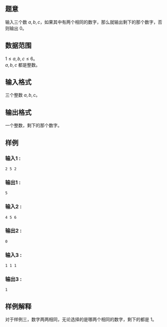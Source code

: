 ## 题意  

输入三个数 $a,b,c$，如果其中有两个相同的数字，那么就输出剩下的那个数字，否则输出 $0$。

## 数据范围

$1\le a,b,c\le 6$。          
$a,b,c$ 都是整数。    

## 输入格式

三个整数 $a,b,c$。
          
## 输出格式

一个整数，剩下的那个数字。

## 样例

### 输入1 :
```
2 5 2
```

### 输出1 :
```
5
```

### 输入2 :
```
4 5 6
```

### 输出2 :
```
0
```

### 输入3 :
```
1 1 1
```

### 输出3 :
```
1
```

## 样例解释

对于样例三，数字两两相同，无论选择的是哪两个相同的数字，剩下的都是 $1$。

